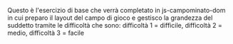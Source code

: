 Questo è l'esercizio di base che verrà completato in js-campominato-dom in cui preparo il layout del campo di gioco e gestisco la grandezza del suddetto tramite le difficoltà che sono: difficoltà 1 = difficile, difficoltà 2 = medio, difficoltà 3 = facile